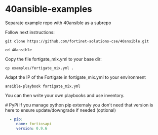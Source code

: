 # 40ansible-examples
Separate example repo with 40ansible as a subrepo

Follow next instructions:

`git clone https://github.com/fortinet-solutions-cse/40ansible.git`

`cd 40ansible`

Copy the file fortigate_mix.yml to your base dir:

`cp examples/fortigate_mix.yml .`

Adapt the IP of the Fortigate in fortigate_mix.yml to your environment

`ansible-playbook fortigate_mix.yml`

You can then write your own playbooks and use inventory.

# PyPi 
If you manage python pip externaly you don't need that version is
here to ensure update/downgrade if needed (optional)
```yaml
  - pip: 
     name: fortiosapi
     version: 0.9.6
```